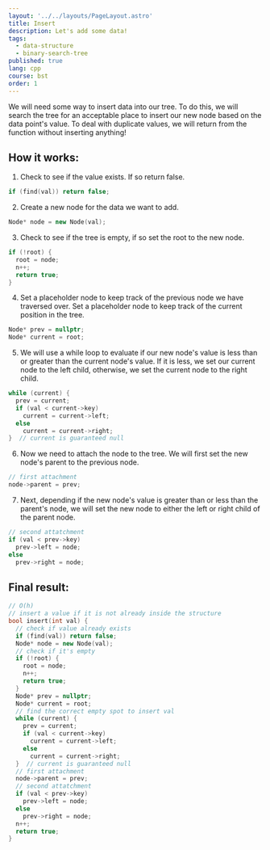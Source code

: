 ```yaml
---
layout: '../../layouts/PageLayout.astro'
title: Insert
description: Let's add some data!
tags:
  - data-structure
  - binary-search-tree
published: true
lang: cpp
course: bst
order: 1
---
```


We will need some way to insert data into our tree. To do this, we will search the tree for an acceptable place to insert our new node based on the data point's value. To deal with duplicate values, we will return from the function without inserting anything!

## How it works:
1. Check to see if the value exists. If so return false.
```cpp
if (find(val)) return false;
```

2. Create a new node for the data we want to add. 
```cpp
Node* node = new Node(val);
```
3. Check to see if the tree is empty, if so set the root to the new node.
```cpp
if (!root) {
  root = node;
  n++;
  return true;
}
```
4. Set a placeholder node to keep track of the previous node we have traversed over. Set a placeholder node to keep track of the current position in the tree.
```cpp
Node* prev = nullptr;
Node* current = root;
```
5. We will use a while loop to evaluate if our new node's value is less than or greater than the current node's value. If it is less, we set our current node to the left child, otherwise, we set the current node to the right child.
```cpp
while (current) {
  prev = current;
  if (val < current->key)
    current = current->left;
  else
    current = current->right;
}  // current is guaranteed null
```
6. Now we need to attach the node to the tree. We will first set the new node's parent to the previous node.
```cpp
// first attachment
node->parent = prev;
```
7. Next, depending if the new node's value is greater than or less than the parent's node, we will set the new node to either the left or right child of the parent node.
```cpp
// second attatchment
if (val < prev->key)
  prev->left = node;
else
  prev->right = node;
```

## Final result:
```cpp
// O(h)
// insert a value if it is not already inside the structure
bool insert(int val) {
  // check if value already exists
  if (find(val)) return false;
  Node* node = new Node(val);
  // check if it's empty
  if (!root) {
    root = node;
    n++;
    return true;
  }
  Node* prev = nullptr;
  Node* current = root;
  // find the correct empty spot to insert val
  while (current) {
    prev = current;
    if (val < current->key)
      current = current->left;
    else
      current = current->right;
  }  // current is guaranteed null
  // first attachment
  node->parent = prev;
  // second attatchment
  if (val < prev->key)
    prev->left = node;
  else
    prev->right = node;
  n++;
  return true;
}
```